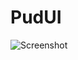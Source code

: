 # PudUI

![Screenshot](https://github.com/user-attachments/assets/8b3c30ef-125c-4bef-bea6-42e418677b63)

